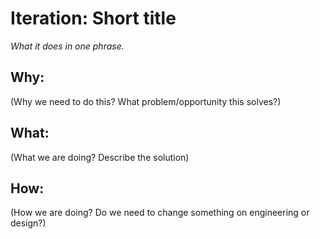 # Iteration: Short title

_What it does in one phrase._

## Why:

(Why we need to do this? What problem/opportunity this solves?)

## What:

(What we are doing? Describe the solution)

## How:

(How we are doing? Do we need to change something on engineering or design?)
